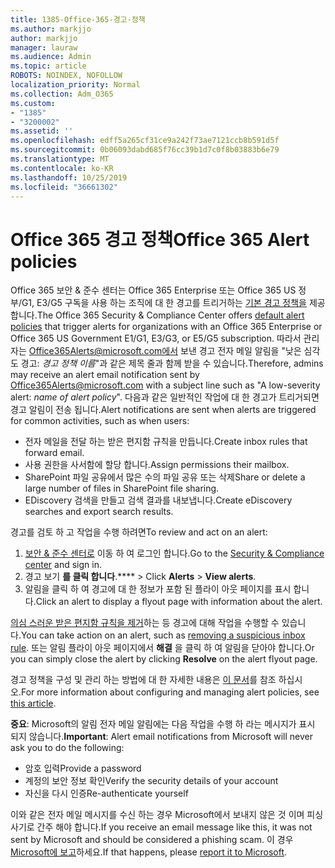 ```yaml
---
title: 1385-Office-365-경고-정책
ms.author: markjjo
author: markjjo
manager: lauraw
ms.audience: Admin
ms.topic: article
ROBOTS: NOINDEX, NOFOLLOW
localization_priority: Normal
ms.collection: Adm_O365
ms.custom:
- "1385"
- "3200002"
ms.assetid: ''
ms.openlocfilehash: edff5a265cf31ce9a242f73ae7121ccb8b591d5f
ms.sourcegitcommit: 0b06093dabd685f76cc39b1d7c0f8b03883b6e79
ms.translationtype: MT
ms.contentlocale: ko-KR
ms.lasthandoff: 10/25/2019
ms.locfileid: "36661302"
---
```

# <a name="office-365-alert-policies"></a><span data-ttu-id="6f84b-102">Office 365 경고 정책</span><span class="sxs-lookup"><span data-stu-id="6f84b-102">Office 365 Alert policies</span></span>

<span data-ttu-id="6f84b-103">Office 365 보안 & 준수 센터는 Office 365 Enterprise 또는 Office 365 US 정부/G1, E3/G5 구독을 사용 하는 조직에 대 한 경고를 트리거하는 [기본 경고 정책을](https://docs.microsoft.com/office365/securitycompliance/alert-policies#default-alert-policies) 제공 합니다.</span><span class="sxs-lookup"><span data-stu-id="6f84b-103">The Office 365 Security & Compliance Center offers [default alert policies](https://docs.microsoft.com/office365/securitycompliance/alert-policies#default-alert-policies) that trigger alerts for organizations with an Office 365 Enterprise or Office 365 US Government E1/G1, E3/G3, or E5/G5 subscription.</span></span> <span data-ttu-id="6f84b-104">따라서 관리자는 Office365Alerts@microsoft.com에서 보낸 경고 전자 메일 알림을 "낮은 심각도 경고: *경고 정책 이름*"과 같은 제목 줄과 함께 받을 수 있습니다.</span><span class="sxs-lookup"><span data-stu-id="6f84b-104">Therefore, admins may receive an alert email notification sent by Office365Alerts@microsoft.com with a subject line such as "A low-severity alert: *name of alert policy*".</span></span> <span data-ttu-id="6f84b-105">다음과 같은 일반적인 작업에 대 한 경고가 트리거되면 경고 알림이 전송 됩니다.</span><span class="sxs-lookup"><span data-stu-id="6f84b-105">Alert notifications are sent when alerts are triggered for common activities, such as when users:</span></span>

- <span data-ttu-id="6f84b-106">전자 메일을 전달 하는 받은 편지함 규칙을 만듭니다.</span><span class="sxs-lookup"><span data-stu-id="6f84b-106">Create inbox rules that forward email.</span></span>
- <span data-ttu-id="6f84b-107">사용 권한을 사서함에 할당 합니다.</span><span class="sxs-lookup"><span data-stu-id="6f84b-107">Assign permissions their mailbox.</span></span>
- <span data-ttu-id="6f84b-108">SharePoint 파일 공유에서 많은 수의 파일 공유 또는 삭제</span><span class="sxs-lookup"><span data-stu-id="6f84b-108">Share or delete a large number of files in SharePoint file sharing.</span></span>
- <span data-ttu-id="6f84b-109">EDiscovery 검색을 만들고 검색 결과를 내보냅니다.</span><span class="sxs-lookup"><span data-stu-id="6f84b-109">Create eDiscovery searches and export search results.</span></span>

<span data-ttu-id="6f84b-110">경고를 검토 하 고 작업을 수행 하려면</span><span class="sxs-lookup"><span data-stu-id="6f84b-110">To review and act on an alert:</span></span>

1. <span data-ttu-id="6f84b-111">[보안 & 준수 센터로](https://protection.office.com) 이동 하 여 로그인 합니다.</span><span class="sxs-lookup"><span data-stu-id="6f84b-111">Go to the [Security & Compliance center](https://protection.office.com) and sign in.</span></span>
2. <span data-ttu-id="6f84b-112">경고 보기 **를 클릭 합니다**.\*\*\*\* > </span><span class="sxs-lookup"><span data-stu-id="6f84b-112">Click **Alerts** > **View alerts**.</span></span>
3. <span data-ttu-id="6f84b-113">알림을 클릭 하 여 경고에 대 한 정보가 포함 된 플라이 아웃 페이지를 표시 합니다.</span><span class="sxs-lookup"><span data-stu-id="6f84b-113">Click an alert to display a flyout page with information about the alert.</span></span>

<span data-ttu-id="6f84b-114">[의심 스러운 받은 편지함 규칙을 제거](https://docs.microsoft.com/office365/securitycompliance/responding-to-a-compromised-email-account)하는 등 경고에 대해 작업을 수행할 수 있습니다.</span><span class="sxs-lookup"><span data-stu-id="6f84b-114">You can take action on an alert, such as [removing a suspicious inbox rule](https://docs.microsoft.com/office365/securitycompliance/responding-to-a-compromised-email-account).</span></span> <span data-ttu-id="6f84b-115">또는 알림 플라이 아웃 페이지에서 **해결** 을 클릭 하 여 알림을 닫아야 합니다.</span><span class="sxs-lookup"><span data-stu-id="6f84b-115">Or you can simply close the alert by clicking **Resolve** on the alert flyout page.</span></span>

<span data-ttu-id="6f84b-116">경고 정책을 구성 및 관리 하는 방법에 대 한 자세한 내용은 [이 문서](https://docs.microsoft.com/office365/securitycompliance/alert-policies)를 참조 하십시오.</span><span class="sxs-lookup"><span data-stu-id="6f84b-116">For more information about configuring and managing alert policies, see  [this article](https://docs.microsoft.com/office365/securitycompliance/alert-policies).</span></span>

<span data-ttu-id="6f84b-117">**중요**: Microsoft의 알림 전자 메일 알림에는 다음 작업을 수행 하 라는 메시지가 표시 되지 않습니다.</span><span class="sxs-lookup"><span data-stu-id="6f84b-117">**Important**: Alert email notifications from Microsoft will never ask you to do the following:</span></span>

- <span data-ttu-id="6f84b-118">암호 입력</span><span class="sxs-lookup"><span data-stu-id="6f84b-118">Provide a password</span></span>
- <span data-ttu-id="6f84b-119">계정의 보안 정보 확인</span><span class="sxs-lookup"><span data-stu-id="6f84b-119">Verify the security details of your account</span></span>
- <span data-ttu-id="6f84b-120">자신을 다시 인증</span><span class="sxs-lookup"><span data-stu-id="6f84b-120">Re-authenticate yourself</span></span>

<span data-ttu-id="6f84b-121">이와 같은 전자 메일 메시지를 수신 하는 경우 Microsoft에서 보내지 않은 것 이며 피싱 사기로 간주 해야 합니다.</span><span class="sxs-lookup"><span data-stu-id="6f84b-121">If you receive an email message like this, it was not sent by Microsoft and should be considered a phishing scam.</span></span> <span data-ttu-id="6f84b-122">이 경우 [Microsoft에 보고](https://docs.microsoft.com/office365/SecurityCompliance/report-junk-email-and-phishing-scams-in-outlook-on-the-web-eop)하세요.</span><span class="sxs-lookup"><span data-stu-id="6f84b-122">If that happens, please [report it to Microsoft](https://docs.microsoft.com/office365/SecurityCompliance/report-junk-email-and-phishing-scams-in-outlook-on-the-web-eop).</span></span>